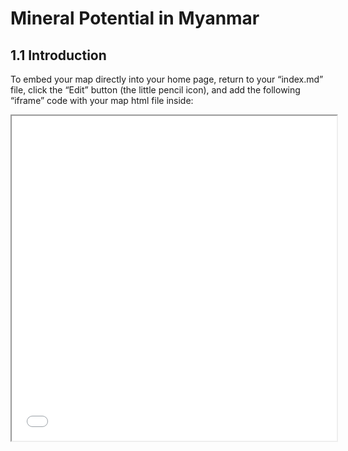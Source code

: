 # Mineral Potential in Myanmar

## 1.1 Introduction

To embed your map directly into your home page, return to your “index.md” file, click the “Edit” button (the little pencil icon), and add the following “iframe” code with your map html file inside:

<iframe src="tko-3.png" height="520" width="520"></iframe>
